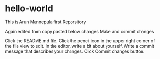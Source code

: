 # hello-world
This is Arun Mannepula first Reporsitory

Again edited from copy pasted below changes 
Make and commit changes

Click the README.md file.
Click the  pencil icon in the upper right corner of the file view to edit.
In the editor, write a bit about yourself.
Write a commit message that describes your changes.
Click Commit changes button.
